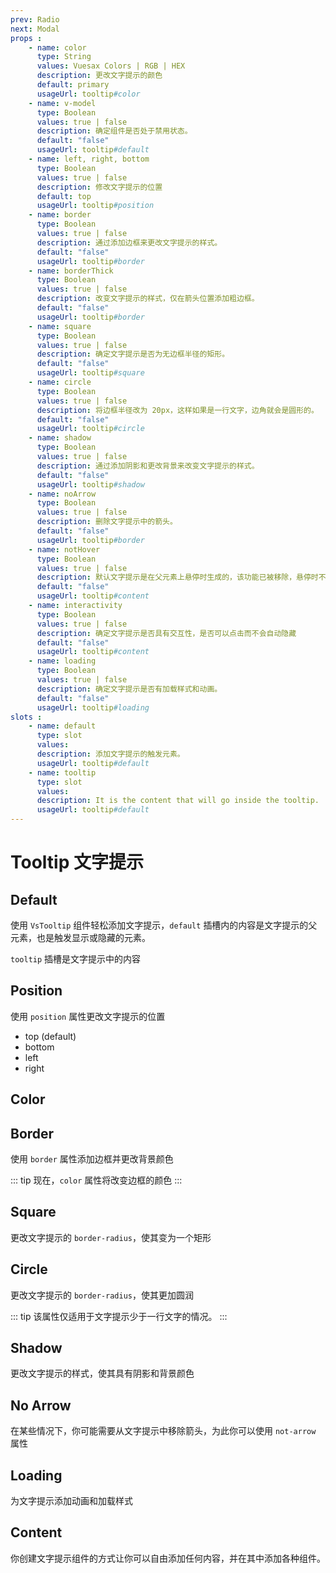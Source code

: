 ```yaml
---
prev: Radio
next: Modal
props : 
    - name: color
      type: String
      values: Vuesax Colors | RGB | HEX
      description: 更改文字提示的颜色
      default: primary
      usageUrl: tooltip#color
    - name: v-model
      type: Boolean
      values: true | false
      description: 确定组件是否处于禁用状态。
      default: "false"
      usageUrl: tooltip#default
    - name: left, right, bottom
      type: Boolean
      values: true | false
      description: 修改文字提示的位置
      default: top
      usageUrl: tooltip#position
    - name: border
      type: Boolean
      values: true | false
      description: 通过添加边框来更改文字提示的样式。
      default: "false"
      usageUrl: tooltip#border
    - name: borderThick
      type: Boolean
      values: true | false
      description: 改变文字提示的样式，仅在箭头位置添加粗边框。
      default: "false"
      usageUrl: tooltip#border
    - name: square
      type: Boolean
      values: true | false
      description: 确定文字提示是否为无边框半径的矩形。
      default: "false"
      usageUrl: tooltip#square
    - name: circle
      type: Boolean
      values: true | false
      description: 将边框半径改为 20px，这样如果是一行文字，边角就会是圆形的。
      default: "false"
      usageUrl: tooltip#circle
    - name: shadow
      type: Boolean
      values: true | false
      description: 通过添加阴影和更改背景来改变文字提示的样式。
      default: "false"
      usageUrl: tooltip#shadow
    - name: noArrow
      type: Boolean
      values: true | false
      description: 删除文字提示中的箭头。
      default: "false"
      usageUrl: tooltip#border
    - name: notHover
      type: Boolean
      values: true | false
      description: 默认文字提示是在父元素上悬停时生成的，该功能已被移除，悬停时不再显示或消失。
      default: "false"
      usageUrl: tooltip#content
    - name: interactivity
      type: Boolean
      values: true | false
      description: 确定文字提示是否具有交互性，是否可以点击而不会自动隐藏
      default: "false"
      usageUrl: tooltip#content
    - name: loading
      type: Boolean
      values: true | false
      description: 确定文字提示是否有加载样式和动画。
      default: "false"
      usageUrl: tooltip#loading
slots : 
    - name: default
      type: slot
      values:
      description: 添加文字提示的触发元素。
      usageUrl: tooltip#default
    - name: tooltip
      type: slot
      values:
      description: It is the content that will go inside the tooltip.
      usageUrl: tooltip#default
---
```


# Tooltip 文字提示

<card>

## Default

使用 `VsTooltip` 组件轻松添加文字提示，`default` 插槽内的内容是文字提示的父元素，也是触发显示或隐藏的元素。

`tooltip` 插槽是文字提示中的内容

</card>

<card subtitle="Position">

## Position

使用 `position` 属性更改文字提示的位置

- top (default)
- bottom
- left
- right

</card>

<card subtitle="Color">

## Color

<coloren />

</card>

<card subtitle="Border">

## Border

使用 `border` 属性添加边框并更改背景颜色

::: tip
现在，`color` 属性将改变边框的颜色
:::

</card>

<card subtitle="Square">

## Square

更改文字提示的 `border-radius`，使其变为一个矩形

</card>

<card subtitle="Circle">

## Circle

更改文字提示的 `border-radius`，使其更加圆润

::: tip
该属性仅适用于文字提示少于一行文字的情况。
:::

</card>

<card subtitle="Shadow">

## Shadow

更改文字提示的样式，使其具有阴影和背景颜色

</card>

<card subtitle="NoArrow">

## No Arrow

在某些情况下，你可能需要从文字提示中移除箭头，为此你可以使用 `not-arrow` 属性

</card>

<card subtitle="Loading">

## Loading

为文字提示添加动画和加载样式

</card>

<card subtitle="Content">

## Content

你创建文字提示组件的方式让你可以自由添加任何内容，并在其中添加各种组件。

</card>

<script setup>
import Api from "../../../../theme/global-components/template/API.tsx"
</script>

<Api/>
